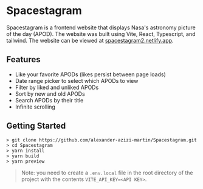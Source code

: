 # Spacestagram

Spacestagram is a frontend website that displays Nasa's astronomy picture of the day (APOD). The website was built using Vite, React, Typescript, and tailwind. The website can be viewed at [spacestagram2.netlify.app](https://spacestagram2.netlify.app).

## Features

- Like your favorite APODs (likes persist between page loads)
- Date range picker to select which APODs to view
- Filter by liked and unliked APODs
- Sort by new and old APODs
- Search APODs by their title
- Infinite scrolling 

## Getting Started

```
> git clone https://github.com/alexander-azizi-martin/Spacestagram.git
> cd Spacestagram
> yarn install
> yarn build
> yarn preview
```

> Note: you need to create a `.env.local` file in the root directory of the project with the contents `VITE_API_KEY=<API KEY>`.
